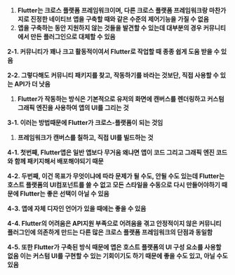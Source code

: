 1. **Flutter는 크로스 플랫폼 프레임워크이며, 다른 크로스 플랫폼 프레임워크랑 마찬가지로 진정한 네이티브 앱을 구축할 때와 같은 수준의 제어기능을 가질 수 없음**
2. **앱을 구축하는 동안 지원하지 않는 것들을 발견할 수 있는데 대부분의 경우 커뮤니티에서 만든 플러그인으로 대체할 수 있음**

**2-1. 커뮤니티가 꽤나 크고 활동적이여서 Flutter로 작업할   때 종종 쉽게 도움 받을 수 있음**

**2-2. 그렇다해도 커뮤니티 패키지를 찾고, 작동하기를 바라는 것보단, 직접 사용할 수 있는 API가 더 낫음**

1. **Flutter가 작동하는 방식은 기본적으로 유저의 화면에 캔버스를 렌더링하고 커스텀 그래픽 엔진을 사용하여 앱의 UI를 그리는 것**

**3-1. 이러는 방법때문에 Flutter가 크로스-플랫폼이 되는 것임**  

1. **프레임워크가 캔버스를 칠하고, 직접 UI를 빌드하는 것**

**4-1. 첫번째, Flutter앱은 일반 앱보다 무거움 왜냐면 앱이 코드 그리고 그래픽 엔진 코드와 함께 패키지해서 배포해야되기 때문**

**4-2. 두번째, 이건 목표가 무엇이냐에 따라 문제가 될 수도, 안될 수도 있는데 Flutter는 호스트 플랫폼의 UI컴포넌트를 쓸 수 없고 모든 스타일을 수동으로 다시 만들어야하기 때문에 Flutter는 좋은 선택이 아닐 수 있음**

**4-3. 앱에 자체 디자인 언어가 있을 때에는 좋을 수 있음**

**4-4. Flutter의 어려움은 API지원 부족으로 어려움을 겪고 안정적이지 않은 커뮤니티 플러그인에 의존하게 만드는 다른 많은 크로스 플랫폼 프레임워크의 단점과 동일함**

**4-5. 또한 Flutter가 구축된 방식 때문에 앱은 호스트 플랫폼의 UI 구성 요소를 사용할 없음 이는 커스텀 UI를 구현할 수 있는 기회이기도 하기 때문에 좋을 수도 있고, 아닐 수도 있음**